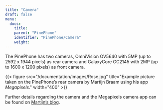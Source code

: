 ```yaml
---
title: "Camera"
draft: false
menu:
  docs:
    title:
    parent: "PinePhone"
    identifier: "PinePhone/Camera"
    weight: 
---
```


The PinePhone has two cameras, OmniVision OV5640 with 5MP (up to 2592 x 1944 pixels) as rear camera and GalaxyCore GC2145 with 2MP (up to 1600 x 1200 pixels) as front camera.

{{< figure src="/documentation/images/Rose.jpg" title="Example picture taken on the PinePhone’s rear camera by Martijn Braam using his app _Megapixels_." width="400" >}}

Further details regarding the camera and the Megapixels camera app can be found on [Martijn’s blog](https://blog.brixit.nl/tag/phones/).

